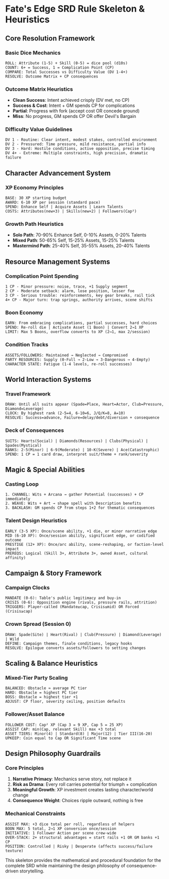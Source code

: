# Fate's Edge SRD Rule Skeleton & Heuristics

## Core Resolution Framework

### Basic Dice Mechanics
```
ROLL: Attribute (1-5) + Skill (0-5) = dice pool (d10s)
COUNT: 6+ = Success, 1 = Complication Point (CP)
COMPARE: Total Successes vs Difficulty Value (DV 1-4+)
RESOLVE: Outcome Matrix + CP consequences
```

### Outcome Matrix Heuristics
- **Clean Success**: Intent achieved crisply (DV met, no CP)
- **Success & Cost**: Intent + GM spends CP for complications
- **Partial**: Progress with fork (accept cost OR concede ground)
- **Miss**: No progress, GM spends CP OR offer Devil's Bargain

### Difficulty Value Guidelines
```
DV 1 - Routine: Clear intent, modest stakes, controlled environment
DV 2 - Pressured: Time pressure, mild resistance, partial info
DV 3 - Hard: Hostile conditions, active opposition, precise timing
DV 4+ - Extreme: Multiple constraints, high precision, dramatic failure
```

## Character Advancement System

### XP Economy Principles
```
BASE: 30 XP starting budget
AWARD: 6-10 XP per session (standard pace)
SPEND: Enhance Self | Acquire Assets | Learn Talents
COSTS: Attributes(new×3) | Skills(new×2) | Followers(Cap²)
```

### Growth Path Heuristics
- **Solo Path**: 70-90% Enhance Self, 0-10% Assets, 0-20% Talents
- **Mixed Path**: 50-65% Self, 15-25% Assets, 15-25% Talents
- **Mastermind Path**: 25-40% Self, 35-55% Assets, 20-40% Talents

## Resource Management Systems

### Complication Point Spending
```
1 CP - Minor pressure: noise, trace, +1 Supply segment
2 CP - Moderate setback: alarm, lose position, lesser foe
3 CP - Serious trouble: reinforcements, key gear breaks, rail tick
4+ CP - Major turn: trap springs, authority arrives, scene shifts
```

### Boon Economy
```
EARN: From embracing complications, partial successes, hard choices
SPEND: Re-roll die | Activate Asset (1 Boon) | Convert 2→1 XP
LIMIT: Max 5 Boons, overflow converts to XP (2→1, max 2/session)
```

### Condition Tracks
```
ASSETS/FOLLOWERS: Maintained → Neglected → Compromised
PARTY RESOURCES: Supply (0-Full → 2-Low → 3-Dangerous → 4-Empty)
CHARACTER STATE: Fatigue (1-4 levels, re-roll successes)
```

## World Interaction Systems

### Travel Framework
```
DRAW: Until all suits appear (Spade=Place, Heart=Actor, Club=Pressure, Diamond=Leverage)
CLOCK: By highest rank (2-5=4, 6-10=6, J/Q/K=8, A=10)
RESOLVE: Success=advance, Failure=delay/debt/diversion + consequence
```

### Deck of Consequences
```
SUITS: Hearts(Social) | Diamonds(Resources) | Clubs(Physical) | Spades(Mystical)
RANKS: 2-5(Minor) | 6-9(Moderate) | 10-K(Severe) | Ace(Catastrophic)
SPEND: 1 CP = 1 card draw, interpret suit/theme + rank/severity
```

## Magic & Special Abilities

### Casting Loop
```
1. CHANNEL: Wits + Arcana → gather Potential (successes) + CP immediately
2. WEAVE: Wits + Art → shape spell with Description benefits
3. BACKLASH: GM spends CP from steps 1+2 for thematic consequences
```

### Talent Design Heuristics
```
EARLY (3-5 XP): Once/scene ability, +1 die, or minor narrative edge
MID (6-10 XP): Once/session ability, significant edge, or codified outcome
PRESTIGE (12+ XP): Once/arc ability, scene-reshaping, or faction-level impact
PREREQS: Logical (Skill 3+, Attribute 3+, owned Asset, cultural affinity)
```

## Campaign & Story Framework

### Campaign Clocks
```
MANDATE (0-6): Table's public legitimacy and buy-in
CRISIS (0-6): Opposition engine (rivals, pressure rails, attrition)
TRIGGERS: Player-called (Mandate≥cap, Crisis≤mid) OR Forced (Crisis≥cap)
```

### Crown Spread (Session 0)
```
DRAW: Spade(Site) | Heart(Rival) | Club(Pressure) | Diamond(Leverage) | Wild
DEFINE: Campaign themes, finale conditions, legacy hooks
RESOLVE: Epilogue converts assets/followers to setting changes
```

## Scaling & Balance Heuristics

### Mixed-Tier Party Scaling
```
BALANCED: Obstacle ≈ average PC tier
HARD: Obstacle = highest PC tier  
BOSS: Obstacle = highest tier +1
ADJUST: CP floor, severity ceiling, position defaults
```

### Follower/Asset Balance
```
FOLLOWER COST: Cap² XP (Cap 3 = 9 XP, Cap 5 = 25 XP)
ASSIST CAP: min(Cap, relevant Skill) max +3 total
ASSET TIERS: Minor(4) | Standard(8) | Major(12) | Tier III(16-20)
UPKEEP: Coin equal to Cap OR Significant Time scene
```

## Design Philosophy Guardrails

### Core Principles
1. **Narrative Primacy**: Mechanics serve story, not replace it
2. **Risk as Drama**: Every roll carries potential for triumph + complication  
3. **Meaningful Growth**: XP investment creates lasting character/world change
4. **Consequence Weight**: Choices ripple outward, nothing is free

### Mechanical Constraints
```
ASSIST MAX: +3 dice total per roll, regardless of helpers
BOON MAX: 5 total, 2→1 XP conversion once/session
INITIATIVE: 1 Follower Action per scene crew-wide
OVER-STACK: 2+ structural advantages = start rails +1 OR GM banks +1 CP
POSITION: Controlled | Risky | Desperate (affects success/failure texture)
```

This skeleton provides the mathematical and procedural foundation for the complete SRD while maintaining the design philosophy of consequence-driven storytelling.
